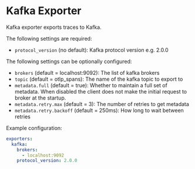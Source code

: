 # Kafka Exporter

Kafka exporter exports traces to Kafka.

The following settings are required:
- `protocol_version` (no default): Kafka protocol version e.g. 2.0.0

The following settings can be optionally configured:
- `brokers` (default = localhost:9092): The list of kafka brokers
- `topic` (default = otlp_spans): The name of the kafka topic to export to
- `metadata.full` (default = true): Whether to maintain a full set of metadata. 
                                    When disabled the client does not make the initial request to broker at the startup.
- `metadata.retry.max` (default = 3): The number of retries to get metadata
- `metadata.retry.backoff` (default = 250ms): How long to wait between retries

Example configuration:

```yaml
exporters:
  kafka:
    brokers:
      - localhost:9092
    protocol_version: 2.0.0
```
